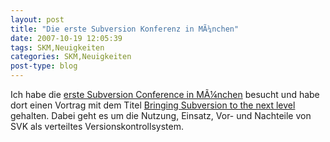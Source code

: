 ```yaml
---
layout: post
title: "Die erste Subversion Konferenz in MÃ¼nchen"
date: 2007-10-19 12:05:39
tags: SKM,Neuigkeiten
categories: SKM,Neuigkeiten
post-type: blog
---
```

Ich habe die <a href="http://2007.subconf.de/"  title="Subversion Konferenz">erste Subversion Conference in MÃ¼nchen</a> besucht und habe dort einen Vortrag mit dem Titel <a href="http://www.soebes.de/files/SVKSubConf2007.pdf"  title="Bringing Subversion to the next level">Bringing Subversion to the next level</a> gehalten.  Dabei geht es um die Nutzung, Einsatz, Vor- und Nachteile von SVK als verteiltes Versionskontrollsystem.